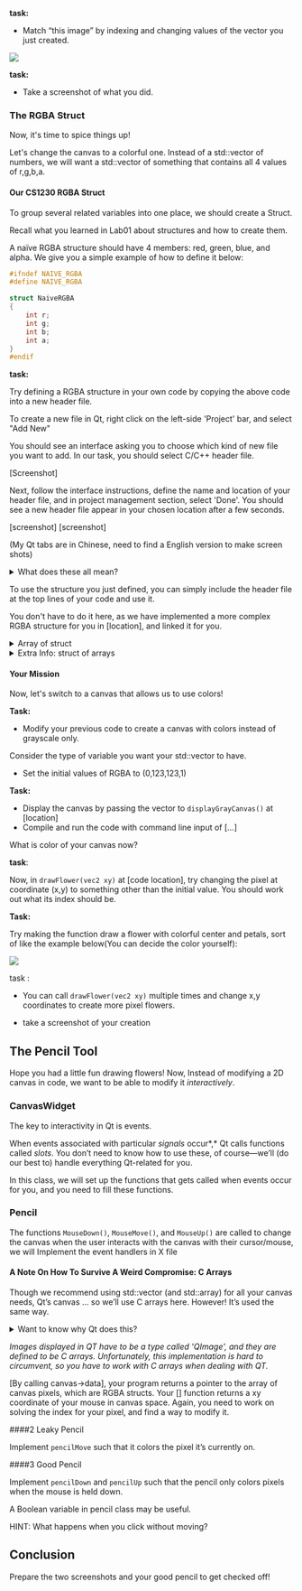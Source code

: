 **task:**

- Match “this image” by indexing and changing values of the vector you just created.

![](canvas.jpg)

**task:**

- Take a screenshot of what you did.

### **The RGBA Struct**

Now, it's time to spice things up!

Let's change the canvas to a colorful one. Instead of a std::vector of numbers, we will want a std::vector of something that contains all 4 values of r,g,b,a.

#### Our CS1230 RGBA Struct

To group several related variables into one place, we should create a Struct.

Recall what you learned in Lab01 about structures and how to create them.

A naïve RGBA structure should have 4 members: red, green, blue, and alpha. We give you a simple example of how to define it below:

```c++
#ifndef NAIVE_RGBA
#define NAIVE_RGBA

struct NaiveRGBA
{
	int r;
	int g;
	int b;
	int a;
}
#endif
```

**task:**

Try defining a RGBA structure in your own code by copying the above code into a new header file.

To create a new file in Qt, right click on the left-side 'Project' bar, and select "Add New"

You should see an interface asking you to choose which kind of new file you want to add. In our task, you should select C/C++ header file.

[Screenshot]

Next, follow the interface instructions, define the name and location of your header file, and in project management section, select 'Done'. You should see a new header file appear in your chosen location after a few seconds.

[screenshot] [screenshot]

(My Qt tabs are in Chinese, need to find a English version to make screen shots)

<details>
  <summary>What does these all mean?</summary>

_Your structure is defined between_

```
#ifndef NAIVE_RGBA
#define NAIVE_RGBA
```

_and_

```
#endif
```

_'NaiveRGBA' is its name_

_Variables between brackets(int r; int g; int b; int a;) are its member variables_

_To make your life easier, you can also create member functions that works on the data members of the structure._

_(Examples of member function)_

</details>

To use the structure you just defined, you can simply include the header file at the top lines of your code and use it.

You don't have to do it here, as we have implemented a more complex RGBA structure for you in [location], and linked it for you.

<details>
  <summary>Array of struct</summary>

_An array is a collection of data items of the same type. So, just like ints, floats, chars etc., structs can be put into an array too._

In this course, we put RGBA structures into an array to make up our canvas, like shown below:

_canvas:_

| RGBA | RGBA | RGBA | ... | RGBA |
| ---- | ---- | ---- | --- | ---- |

_You can define a std::vector of RGBA structs like this:_

```c++
std::vector<RBGA> rgbaArray
```

_or you can allocate an array of RGBA like this (suppose you have a canvas of 10x10):_

```
RGBA rgbaCArray[100]
```

When an element in the array, for instance, rgbaArray[10] gets accessed, it returns the RGBA value at row 1, column 0

</details>

<details>
  <summary>Extra Info: struct of arrays</summary>

_Alternatively, you can also create a structure of arrays(this example assumes there are 10 x 10 pixels on a canvas):_

canvas:

| red | red | red | ... | red |
| --- | --- | --- | --- | --- |

| green | green | green | ... | green |
| ----- | ----- | ----- | --- | ----- |

| blue | blue | blue | ... | blue |
| ---- | ---- | ---- | --- | ---- |

| alpha | alpha | alpha | ... | alpha |
| ----- | ----- | ----- | --- | ----- |

_In code, the canvas as allocated like this:_

```C++
struct canvas {
	int r[100];
	int g[100];
	int b[100];
	int a[100];
};
```

_So r[0] represent the red intensity of pixel (0,0), g[0] represents the green intensity of pixel(0,0), and so on..._

\*The canvas we use in this class is an array of RGBA, but you are welcome to learn about the other one here: [Array of Structures vs. Array within a Structure in C/C++ - GeeksforGeeks](https://www.geeksforgeeks.org/array-of-structures-vs-array-within-a-structure-in-c-and-cpp/#:~:text=Below is the tabular difference between the Array,a%2C b%2C c%3B } students [ ... )

</details>

#### Your Mission

Now, let's switch to a canvas that allows us to use colors!

**Task:**

- Modify your previous code to create a canvas with colors instead of grayscale only.

Consider the type of variable you want your std::vector to have.

- Set the initial values of RGBA to (0,123,123,1)

**Task:**

- Display the canvas by passing the vector to `displayGrayCanvas()` at [location]
- Compile and run the code with command line input of [...]

What is color of your canvas now?

**task**:

Now, in `drawFlower(vec2 xy)` at [code location], try changing the pixel at coordinate (x,y) to something other than the initial value. You should work out what its index should be.

**Task:**

Try making the function draw a flower with colorful center and petals, sort of like the example below(You can decide the color yourself):

![](bunch-colorful.jpg)

task :

- You can call `drawFlower(vec2 xy)` multiple times and change x,y coordinates to create more pixel flowers.

- take a screenshot of your creation

## The Pencil Tool

Hope you had a little fun drawing flowers! Now, Instead of modifying a 2D canvas in code, we want to be able to modify it _interactively_.

### CanvasWidget

The key to interactivity in Qt is events.

When events associated with particular _signals_ occur*,* Qt calls functions called _slots_. You don’t need to know how to use these, of course—we’ll (do our best to) handle everything Qt-related for you.

In this class, we will set up the functions that gets called when events occur for you, and you need to fill these functions.

### Pencil

The functions `MouseDown()`, `MouseMove()`, and `MouseUp()` are called to change the canvas when the user interacts with the canvas with their cursor/mouse, we will Implement the event handlers in X file

#### A Note On How To Survive A Weird Compromise: C Arrays

Though we recommend using std::vector (and std::array) for all your canvas needs, Qt’s canvas … so we’ll use C arrays here. However! It’s used the same way.

</details>

<details>
  <summary>Want to know why Qt does this?</summary>

We don’t know.

</details>

_Images displayed in QT have to be a type called 'QImage', and they are defined to be C arrays. Unfortunately, this implementation is hard to circumvent, so you have to work with C arrays when dealing with QT._

[By calling canvas->data], your program returns a pointer to the array of canvas pixels, which are RGBA structs. Your [] function returns a xy coordinate of your mouse in canvas space. Again, you need to work on solving the index for your pixel, and find a way to modify it.

####2 Leaky Pencil

Implement `pencilMove` such that it colors the pixel it’s currently on.

####3 Good Pencil

Implement `pencilDown` and `pencilUp` such that the pencil only colors pixels when the mouse is held down.

A Boolean variable in pencil class may be useful.

HINT: What happens when you click without moving?

## Conclusion

Prepare the two screenshots and your good pencil to get checked off!
